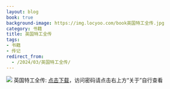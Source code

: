```yaml
---
layout: blog
book: true
background-image: https://img.locyoo.com/book英国特工全传.jpg
category: 书籍
title: 英国特工全传
tags:
- 书籍
- 传记
redirect_from:
  - /2024/03/英国特工全传/
---
```

![](https://img.locyoo.com/book英国特工全传.jpg)
英国特工全传: <a name = "ref1" href="https://url18.ctfile.com/f/50983618-1380049378-ebe4e0?p=3619">点击下载</a>，访问密码请点击右上方“关于”自行查看